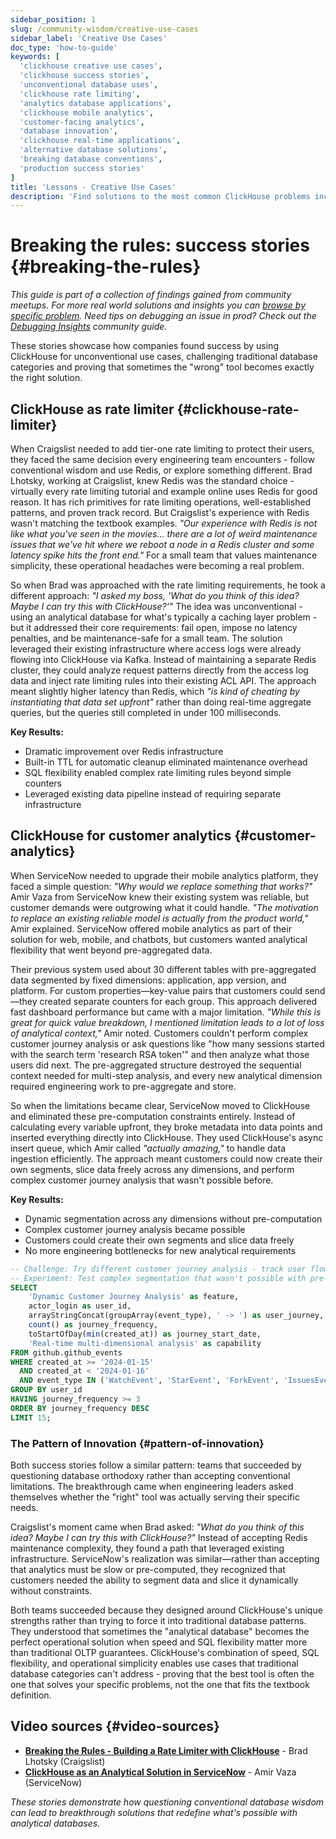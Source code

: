 ```yaml
---
sidebar_position: 1
slug: /community-wisdom/creative-use-cases
sidebar_label: 'Creative Use Cases'
doc_type: 'how-to-guide'
keywords: [
  'clickhouse creative use cases',
  'clickhouse success stories',
  'unconventional database uses',
  'clickhouse rate limiting',
  'analytics database applications',
  'clickhouse mobile analytics',
  'customer-facing analytics',
  'database innovation',
  'clickhouse real-time applications',
  'alternative database solutions',
  'breaking database conventions',
  'production success stories'
]
title: 'Lessons - Creative Use Cases'
description: 'Find solutions to the most common ClickHouse problems including slow queries, memory errors, connection issues, and configuration problems.'
---
```


# Breaking the rules: success stories {#breaking-the-rules}

*This guide is part of a collection of findings gained from community meetups. For more real world solutions and insights you can [browse by specific problem](./community-wisdom.md).*
*Need tips on debugging an issue in prod? Check out the [Debugging Insights](./debugging-insights.md) community guide.*

These stories showcase how companies found success by using ClickHouse for unconventional use cases, challenging traditional database categories and proving that sometimes the "wrong" tool becomes exactly the right solution.

## ClickHouse as rate limiter {#clickhouse-rate-limiter}

When Craigslist needed to add tier-one rate limiting to protect their users, they faced the same decision every engineering team encounters -  follow conventional wisdom and use Redis, or explore something different. Brad Lhotsky, working at Craigslist, knew Redis was the standard choice - virtually every rate limiting tutorial and example online uses Redis for good reason. It has rich primitives for rate limiting operations, well-established patterns, and proven track record. But Craigslist's experience with Redis wasn't matching the textbook examples. *"Our experience with Redis is not like what you've seen in the movies... there are a lot of weird maintenance issues that we've hit where we reboot a node in a Redis cluster and some latency spike hits the front end."* For a small team that values maintenance simplicity, these operational headaches were becoming a real problem.

So when Brad was approached with the rate limiting requirements, he took a different approach: *"I asked my boss, 'What do you think of this idea? Maybe I can try this with ClickHouse?'"* The idea was unconventional - using an analytical database for what's typically a caching layer problem - but it addressed their core requirements: fail open, impose no latency penalties, and be maintenance-safe for a small team. The solution leveraged their existing infrastructure where access logs were already flowing into ClickHouse via Kafka. Instead of maintaining a separate Redis cluster, they could analyze request patterns directly from the access log data and inject rate limiting rules into their existing ACL API. The approach meant slightly higher latency than Redis, which *"is kind of cheating by instantiating that data set upfront"* rather than doing real-time aggregate queries, but the queries still completed in under 100 milliseconds.

**Key Results:**
- Dramatic improvement over Redis infrastructure
- Built-in TTL for automatic cleanup eliminated maintenance overhead
- SQL flexibility enabled complex rate limiting rules beyond simple counters
- Leveraged existing data pipeline instead of requiring separate infrastructure

## ClickHouse for customer analytics {#customer-analytics}

When ServiceNow needed to upgrade their mobile analytics platform, they faced a simple question: *"Why would we replace something that works?"* Amir Vaza from ServiceNow knew their existing system was reliable, but customer demands were outgrowing what it could handle. *"The motivation to replace an existing reliable model is actually from the product world,"* Amir explained. ServiceNow offered mobile analytics as part of their solution for web, mobile, and chatbots, but customers wanted analytical flexibility that went beyond pre-aggregated data.

Their previous system used about 30 different tables with pre-aggregated data segmented by fixed dimensions: application, app version, and platform. For custom properties—key-value pairs that customers could send—they created separate counters for each group. This approach delivered fast dashboard performance but came with a major limitation. *"While this is great for quick value breakdown, I mentioned limitation leads to a lot of loss of analytical context,"* Amir noted. Customers couldn't perform complex customer journey analysis or ask questions like "how many sessions started with the search term 'research RSA token'" and then analyze what those users did next. The pre-aggregated structure destroyed the sequential context needed for multi-step analysis, and every new analytical dimension required engineering work to pre-aggregate and store.

So when the limitations became clear, ServiceNow moved to ClickHouse and eliminated these pre-computation constraints entirely. Instead of calculating every variable upfront, they broke metadata into data points and inserted everything directly into ClickHouse. They used ClickHouse's async insert queue, which Amir called *"actually amazing,"* to handle data ingestion efficiently. The approach meant customers could now create their own segments, slice data freely across any dimensions, and perform complex customer journey analysis that wasn't possible before.

**Key Results:**
- Dynamic segmentation across any dimensions without pre-computation
- Complex customer journey analysis became possible
- Customers could create their own segments and slice data freely  
- No more engineering bottlenecks for new analytical requirements

```sql runnable editable
-- Challenge: Try different customer journey analysis - track user flows across multiple touchpoints  
-- Experiment: Test complex segmentation that wasn't possible with pre-aggregated tables
SELECT 
    'Dynamic Customer Journey Analysis' as feature,
    actor_login as user_id,
    arrayStringConcat(groupArray(event_type), ' -> ') as user_journey,
    count() as journey_frequency,
    toStartOfDay(min(created_at)) as journey_start_date,
    'Real-time multi-dimensional analysis' as capability
FROM github.github_events 
WHERE created_at >= '2024-01-15'
  AND created_at < '2024-01-16'
  AND event_type IN ('WatchEvent', 'StarEvent', 'ForkEvent', 'IssuesEvent')
GROUP BY user_id
HAVING journey_frequency >= 3
ORDER BY journey_frequency DESC
LIMIT 15;
```

### The Pattern of Innovation {#pattern-of-innovation}

Both success stories follow a similar pattern: teams that succeeded by questioning database orthodoxy rather than accepting conventional limitations. The breakthrough came when engineering leaders asked themselves whether the "right" tool was actually serving their specific needs.

Craigslist's moment came when Brad asked: *"What do you think of this idea? Maybe I can try this with ClickHouse?"* Instead of accepting Redis maintenance complexity, they found a path that leveraged existing infrastructure. ServiceNow's realization was similar—rather than accepting that analytics must be slow or pre-computed, they recognized that customers needed the ability to segment data and slice it dynamically without constraints.

Both teams succeeded because they designed around ClickHouse's unique strengths rather than trying to force it into traditional database patterns. They understood that sometimes the "analytical database" becomes the perfect operational solution when speed and SQL flexibility matter more than traditional OLTP guarantees. ClickHouse's combination of speed, SQL flexibility, and operational simplicity enables use cases that traditional database categories can't address - proving that the best tool is often the one that solves your specific problems, not the one that fits the textbook definition.

## Video sources {#video-sources}

- **[Breaking the Rules - Building a Rate Limiter with ClickHouse](https://www.youtube.com/watch?v=wRwqrbUjRe4)** - Brad Lhotsky (Craigslist)
- **[ClickHouse as an Analytical Solution in ServiceNow](https://www.youtube.com/watch?v=b4Pmpx3iRK4)** - Amir Vaza (ServiceNow)

*These stories demonstrate how questioning conventional database wisdom can lead to breakthrough solutions that redefine what's possible with analytical databases.*